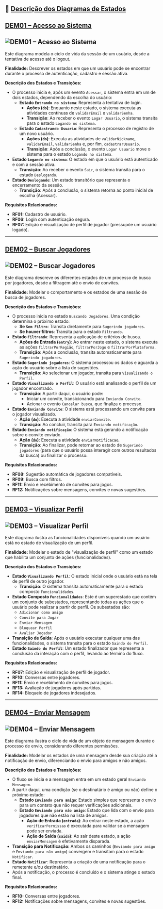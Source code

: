 ## 🔹 [Descrição dos Diagramas de Estados](../DiagramaDeEstados/EstadosDescricao.md)

## [DEM01 – Acesso ao Sistema](../DiagramaDeEstados/Acesso%20ao%20Sistema.png)

## ![DEM01 – Acesso ao Sistema](../DiagramaDeEstados/Acesso%20ao%20Sistema.png)

Este diagrama modela o ciclo de vida da sessão de um usuário, desde a tentativa de acesso até o logout.

**Finalidade:**
Descrever os estados em que um usuário pode se encontrar durante o processo de autenticação, cadastro e sessão ativa.

**Descrição dos Estados e Transições:**
- O processo inicia e, após um evento `Acessar`, o sistema entra em um de dois estados, dependendo da escolha do usuário:
    - **Estado `Entrando no sistema`**: Representa a tentativa de login.
        - **Ações (`do`)**: Enquanto neste estado, o sistema executa as atividades contínuas de `validarEmail` e `validarSenha`.
        - **Transição**: Ao receber o evento `Logar Usuario`, o sistema transita para o estado `Logando no sistema`.
    - **Estado `Cadastrando Usuario`**: Representa o processo de registro de um novo usuário.
        - **Ações (`do`)**: Executa as atividades de `validarNickname`, `validarEmail`, `validarSenha` e, por fim, `cadastrarUsuario`.
        - **Transição**: Após a conclusão, o evento `Logar Usuario` move o sistema para o estado `Logando no sistema`.
- **Estado `Logando no sistema`**: O estado em que o usuário está autenticado e com a sessão ativa.
    - **Transição**: Ao receber o evento `Sair`, o sistema transita para o estado `Deslogando`.
- **Estado `Deslogando`**: Um estado transitório que representa o encerramento da sessão.
    - **Transição**: Após a conclusão, o sistema retorna ao ponto inicial de escolha (Acessar).

**Requisitos Relacionados:**
- **RF01:** Cadastro de usuário.
- **RF06:** Login com autenticação segura.
- **RF07:** Edição e visualização de perfil de jogador (pressupõe um usuário logado).

---

## [DEM02 – Buscar Jogadores](../DiagramaDeEstados/Buscar%20Jogadores.png)

## ![DEM02 – Buscar Jogadores](../DiagramaDeEstados/Buscar%20Jogadores.png)

Este diagrama descreve os diferentes estados de um processo de busca por jogadores, desde a filtragem até o envio de convites.

**Finalidade:**
Modelar o comportamento e os estados de uma sessão de busca de jogadores.

**Descrição dos Estados e Transições:**
- O processo inicia no estado `Buscando Jogadores`. Uma condição determina o próximo estado:
    - **Se `Sem Filtro`**: Transita diretamente para `Sugerindo jogadores`.
    - **Se houver filtros**: Transita para o estado `Filtrando`.
- **Estado `Filtrando`**: Representa a aplicação de critérios de busca.
    - **Ações de Entrada (`entry`)**: Ao entrar neste estado, o sistema executa as ações `filtrarPorRegião`, `filtrarPorJogo` e `filtrarPorPlataforma`.
    - **Transição**: Após a conclusão, transita automaticamente para `Sugerindo jogadores`.
- **Estado `Sugerindo jogadores`**: O sistema processou os dados e aguarda a ação do usuário sobre a lista de sugestões.
    - **Transição**: Ao selecionar um jogador, transita para `Visualizando o Perfil`.
- **Estado `Visualizando o Perfil`**: O usuário está analisando o perfil de um jogador encontrado.
    - **Transição**: A partir daqui, o usuário pode:
        - Iniciar um convite, transicionando para `Enviando Convite`.
        - Acionar o evento `Cancelar busca`, que finaliza o processo.
- **Estado `Enviando Convite`**: O sistema está processando um convite para o jogador visualizado.
    - **Ação (`do`)**: Executa a atividade `enviarConvite`.
    - **Transição**: Ao concluir, transita para `Enviando notificação`.
- **Estado `Enviando notificação`**: O sistema está gerando a notificação sobre o convite enviado.
    - **Ação (`do`)**: Executa a atividade `enviarNotificacao`.
    - **Transição**: Ao finalizar, pode retornar ao estado de `Sugerindo jogadores` (para que o usuário possa interagir com outros resultados da busca) ou finalizar o processo.

**Requisitos Relacionados:**
- **RF08:** Sugestão automática de jogadores compatíveis.
- **RF09:** Busca com filtros.
- **RF11:** Envio e recebimento de convites para jogos.
- **RF12:** Notificações sobre mensagens, convites e novas sugestões.

---

## [DEM03 – Visualizar Perfil](../DiagramaDeEstados/Enviar%20Mensagem.png)

## ![DEM03 – Visualizar Perfil](../DiagramaDeEstados/Enviar%20Mensagem.png)

Este diagrama  ilustra as funcionalidades disponíveis quando um usuário está no estado de visualização de um perfil.

**Finalidade:**
Modelar o estado de "visualização de perfil" como um estado que habilita um conjunto de ações (funcionalidades).

**Descrição dos Estados e Transições:**
- **Estado `Visualizando Perfil`**: O estado inicial onde o usuário está na tela de perfil de outro jogador.
    - **Transição**: O sistema transita automaticamente para o estado composto `Funcionalidades`.
- **Estado Composto `Funcionalidades`**: Este é um superestado que contém um conjunto de subestados, representando todas as ações que o usuário pode realizar a partir do perfil. Os subestados são:
    - `Adicionar como amigo`
    - `Convite para Jogar`
    - `Enviar Mensagem`
    - `Bloquear Perfil`
    - `Avaliar Jogador`
- **Transição de Saída**: Após o usuário executar qualquer uma das funcionalidades, o sistema transita para o estado `Saindo do Perfil`.
- **Estado `Saindo do Perfil`**: Um estado finalizador que representa a conclusão da interação com o perfil, levando ao término do fluxo.

**Requisitos Relacionados:**
- **RF07:** Edição e visualização de perfil de jogador.
- **RF10:** Conversas entre jogadores.
- **RF11:** Envio e recebimento de convites para jogos.
- **RF13:** Avaliação de jogadores após partidas.
- **RF14:** Bloqueio de jogadores indesejados.

---

## [DEM04 – Enviar Mensagem](../DiagramaDeEstados/Visualizar%20Perfil.png)

## ![DEM04 – Enviar Mensagem](../DiagramaDeEstados/Visualizar%20Perfil.png)

Este diagrama ilustra o ciclo de vida de um objeto de mensagem durante o processo de envio, considerando diferentes permissões.

**Finalidade:**
Modelar os estados de uma mensagem desde sua criação até a notificação de envio, diferenciando o envio para amigos e não amigos.

**Descrição dos Estados e Transições:**
- O fluxo se inicia e a mensagem entra em um estado geral `Enviando Mensagem`.
- A partir daqui, uma condição (se o destinatário é amigo ou não) define o próximo estado:
    - **Estado `Enviando para amigo`**: Estado simples que representa o envio para um contato que não requer verificações adicionais.
    - **Estado `Enviando para não amigo`**: Estado que lida com o envio para jogadores que não estão na lista de amigos.
        - **Ação de Entrada (`entrada`)**: Ao entrar neste estado, a ação `verificarPermissao` é executada para validar se a mensagem pode ser enviada.
        - **Ação de Saída (`saida`)**: Ao sair deste estado, a ação `enviarMensagem` é efetivamente disparada.
- **Transição para Notificação**: Ambos os caminhos (`Enviando para amigo` e `Enviando para não amigo`) convergem e transitam para o estado `Notificar`.
- **Estado `Notificar`**: Representa a criação de uma notificação para o remetente e/ou destinatário.
- Após a notificação, o processo é concluído e o sistema atinge o estado final.

**Requisitos Relacionados:**
- **RF10:** Conversas entre jogadores.
- **RF12:** Notificações sobre mensagens, convites e novas sugestões.
